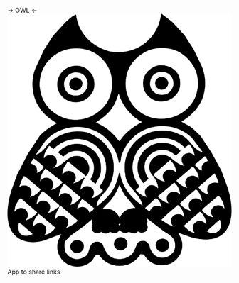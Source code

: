 -> OWL <-
![ScreenShot](https://github.com/dokoto/owl/blob/master/Documents/logo.png)
App to share links
